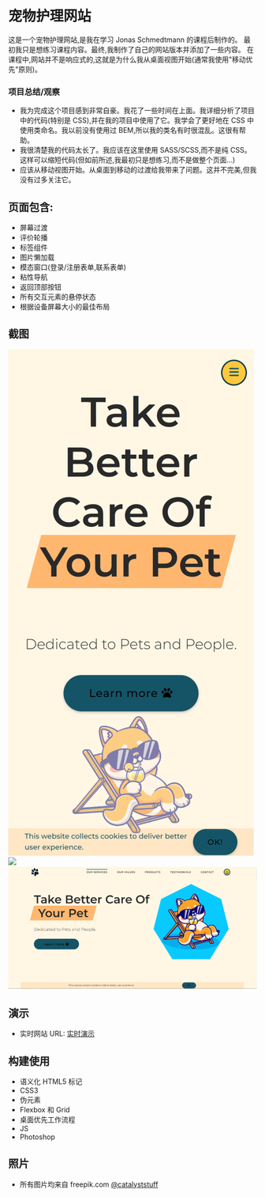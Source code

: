 # 宠物护理网站

这是一个宠物护理网站,是我在学习 Jonas Schmedtmann 的课程后制作的。
最初我只是想练习课程内容。最终,我制作了自己的网站版本并添加了一些内容。
在课程中,网站并不是响应式的,这就是为什么我从桌面视图开始(通常我使用"移动优先"原则)。

### 项目总结/观察

- 我为完成这个项目感到非常自豪。我花了一些时间在上面。我详细分析了项目中的代码(特别是 CSS),并在我的项目中使用了它。我学会了更好地在 CSS 中使用类命名。我以前没有使用过 BEM,所以我的类名有时很混乱。这很有帮助。
- 我很清楚我的代码太长了。我应该在这里使用 SASS/SCSS,而不是纯 CSS。这样可以缩短代码(但如前所述,我最初只是想练习,而不是做整个页面...)
- 应该从移动视图开始。从桌面到移动的过渡给我带来了问题。这并不完美,但我没有过多关注它。

## 页面包含:

- 屏幕过渡
- 评价轮播
- 标签组件  
- 图片懒加载
- 模态窗口(登录/注册表单,联系表单)
- 粘性导航
- 返回顶部按钮
- 所有交互元素的悬停状态
- 根据设备屏幕大小的最佳布局

## 截图

![](images/mobile.png)![](.images/tablet.png)
![](images/desktop.png)

## 演示

- 实时网站 URL: [实时演示](https://xakashax.github.io/pet-care-website/)

## 构建使用

- 语义化 HTML5 标记
- CSS3
- 伪元素
- Flexbox 和 Grid
- 桌面优先工作流程
- JS
- Photoshop

## 照片

- 所有图片均来自 freepik.com [@catalyststuff](https://www.freepik.com/author/catalyststuff)
